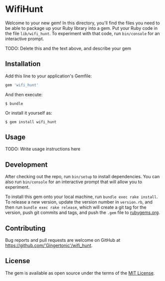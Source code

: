 # WifiHunt

Welcome to your new gem! In this directory, you'll find the files you need to be able to package up your Ruby library into a gem. Put your Ruby code in the file `lib/wifi_hunt`. To experiment with that code, run `bin/console` for an interactive prompt.

TODO: Delete this and the text above, and describe your gem

## Installation

Add this line to your application's Gemfile:

```ruby
gem 'wifi_hunt'
```

And then execute:

    $ bundle

Or install it yourself as:

    $ gem install wifi_hunt

## Usage

TODO: Write usage instructions here

## Development

After checking out the repo, run `bin/setup` to install dependencies. You can also run `bin/console` for an interactive prompt that will allow you to experiment.

To install this gem onto your local machine, run `bundle exec rake install`. To release a new version, update the version number in `version.rb`, and then run `bundle exec rake release`, which will create a git tag for the version, push git commits and tags, and push the `.gem` file to [rubygems.org](https://rubygems.org).

## Contributing

Bug reports and pull requests are welcome on GitHub at https://github.com/'Gingertonic'/wifi_hunt.

## License

The gem is available as open source under the terms of the [MIT License](https://opensource.org/licenses/MIT).

